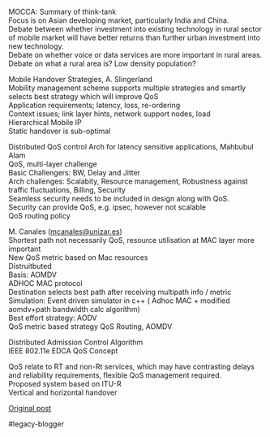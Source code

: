 <!--
date: '2005-09-19'
published: true
slug: 2005-09-iws-2005-monday-afternoon-notes
time_to_read: 5
title: IWS 2005 Monday Afternoon notes
-->

MOCCA: Summary of think-tank  
Focus is on Asian developing market, particularly India and China.  
Debate between whether investment into existing technology in rural sector of mobile market will have better returns than further urban investment into new technology.  
Debate on whether voice or data services are more important in rural areas.  
Debate on what a rural area is? Low density population?  
  
Mobile Handover Strategies, A. Slingerland  
Mobility management scheme supports multiple strategies and smartly selects best strategy which will improve QoS  
Application requirements; latency, loss, re-ordering  
Context issues; link layer hints, network support nodes, load  
Hierarchical Mobile IP  
Static handover is sub-optimal  
  
Distributed QoS control Arch for latency sensitive applications, Mahbubul Alam  
QoS, multi-layer challenge  
Basic Challengers: BW, Delay and Jitter  
Arch challenges: Scalabity, Resource management, Robustness against traffic fluctuations, Billing, Security  
Seamless security needs to be included in design along with QoS.  
Security can provide QoS, e.g. ipsec, however not scalable  
QoS routing policy  
  
M. Canales (mcanales@unizar.es)  
Shortest path not necessarily QoS, resource utilisation at MAC layer more important  
New QoS metric based on Mac resources  
Distruitbuted   
Basis: AOMDV  
ADHOC MAC protocol  
Destination selects best path after receiving multipath info / metric  
Simulation: Event driven simulator in c++ ( Adhoc MAC + modified aomdv+path bandwidth calc algorithm)  
Best effort strategy: AODV  
QoS metric based strategy QoS Routing, AOMDV  
  
Distributed Admission Control Algorithm  
IEEE 802.11e EDCA QoS Concept  
  
QoS relate to RT and non-Rt services, which may have contrasting delays and reliability requirements, flexible QoS management required.  
Proposed system based on ITU-R  
Vertical and horizontal handover  

[Original post](https://ysfk.blogspot.com/2005/09/iws-2005-monday-afternoon-notes.html)

#legacy-blogger 